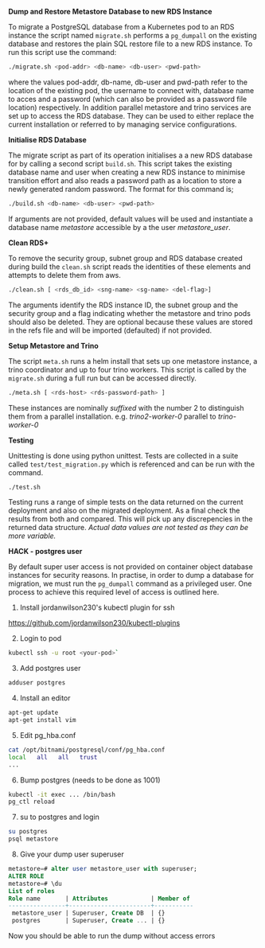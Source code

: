 __Dump and Restore Metastore Database to new RDS Instance__

To migrate a PostgreSQL database from a Kubernetes pod to an RDS instance the script named `migrate.sh` performs a `pg_dumpall` on the existing database and restores the plain SQL restore file to a new RDS instance. To run this script use the command:

```bash
./migrate.sh <pod-addr> <db-name> <db-user> <pwd-path>
``` 
where the values pod-addr, db-name, db-user and pwd-path refer to the location of the existing pod, the username to connect with, database name to acces and a password (which can also be provided as a password file location) respectively. In addition parallel metastore and trino services are set up to access the RDS database. They can be used to either replace the current installation or referred to by managing service configurations.  

__Initialise RDS Database__

The migrate script as part of its operation initialises a a new RDS database for by calling a second script `build.sh`. This script takes the existing database name and user when creating a new RDS instance to minimise transition effort and also reads a password path as a location to store a newly generated random password. The format for this command is;

```bash
./build.sh <db-name> <db-user> <pwd-path>
```

If arguments are not provided, default values will be used and instantiate a database name *metastore* accessible by a the user *metastore_user*.



__Clean RDS+__

To remove the security group, subnet group and RDS database created during build the `clean.sh` script reads the identities of these elements and attempts to delete them from aws. 

```bash
./clean.sh [ <rds_db_id> <sng-name> <sg-name> <del-flag>]
```

The arguments identify the RDS instance ID, the subnet group and the security group and a flag indicating whether the metastore and trino pods should also be deleted. They are optional because these values are stored in the refs file and will be imported (defaulted) if not provided.

__Setup Metastore and Trino__

The script `meta.sh` runs a helm install that sets up one metastore instance, a trino coordinator and up to four trino workers. This script is called by the `migrate.sh` during a full run but can be accessed directly. 

```bash
./meta.sh [ <rds-host> <rds-password-path> ]
```
These instances are nominally _suffixed_ with the number 2 to distinguish them from a parallel installation. e.g. _trino2-worker-0_ parallel to _trino-worker-0_

__Testing__

Unittesting is done using python unittest. Tests are collected in a suite called `test/test_migration.py` which is referenced and can be run with the command.

```bash
./test.sh
```

Testing runs a range of simple tests on the data returned on the current deployment and also on the migrated deployment. As a final check the results from both and compared. This will pick up any discrepencies in the returned data structure. _Actual data values are not tested as they can be more variable._


__HACK - postgres user__

By default super user access is not provided on container object database instances for security reasons. In practise, in order to dump a database for migration, we must run the `pg_dumpall` command as a privileged user. One process to achieve this required level of access is outlined here.  

1. Install jordanwilson230's kubectl plugin for ssh

https://github.com/jordanwilson230/kubectl-plugins

2. Login to pod
```bash
kubectl ssh -u root <your-pod>`
```

3. Add postgres user
```bash
adduser postgres
```

4. Install an editor
```bash
apt-get update
apt-get install vim
```

5. Edit pg_hba.conf
```bash
cat /opt/bitnami/postgresql/conf/pg_hba.conf
local   all   all   trust
...
```
6. Bump postgres (needs to be done as 1001)
```bash
kubectl -it exec ... /bin/bash
pg_ctl reload
```

7. su to postgres and login
```bash
su postgres
psql metastore
```

8. Give your dump user superuser
```sql
metastore=# alter user metastore_user with superuser;
ALTER ROLE
metastore=# \du
List of roles
Role name       | Attributes            | Member of 
----------------+-----------------------+-----------
 metastore_user | Superuser, Create DB  | {}
 postgres       | Superuser, Create ... | {}
 ```

Now you should be able to run the dump without access errors